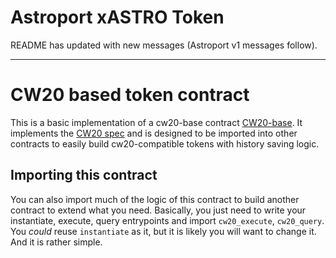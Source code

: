 # Astroport xASTRO Token

README has updated with new messages (Astroport v1 messages follow).

---
# CW20 based token contract

This is a basic implementation of a cw20-base contract [CW20-base](https://github.com/CosmWasm/cw-plus/tree/main/contracts/cw20-base). It implements the [CW20 spec](https://github.com/CosmWasm/cosmwasm-plus/tree/main/packages/cw20) and is designed to be imported into other contracts to easily build cw20-compatible tokens with history saving logic.

## Importing this contract

You can also import much of the logic of this contract to build another contract to extend what you need. Basically, you just need to write your instantiate, execute, query entrypoints and import `cw20_execute`, `cw20_query`. You _could_ reuse `instantiate` as it, but it is likely you will want to change it. And it is rather simple.